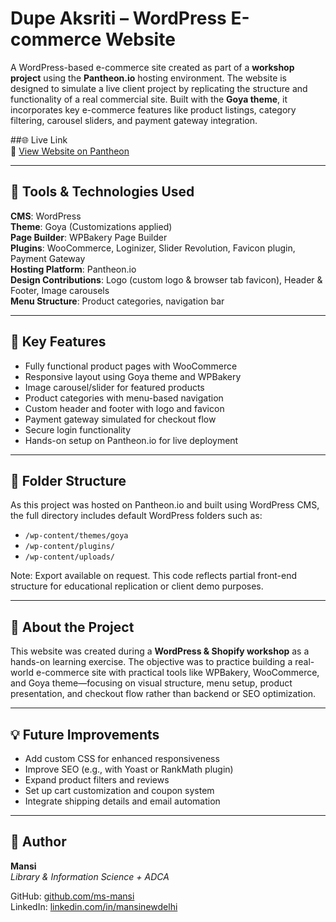 # Dupe Aksriti – WordPress E-commerce Website

A WordPress-based e-commerce site created as part of a **workshop project** using the **Pantheon.io** hosting environment. The website is designed to simulate a live client project by replicating the structure and functionality of a real commercial site. Built with the **Goya theme**, it incorporates key e-commerce features like product listings, category filtering, carousel sliders, and payment gateway integration.

##🌐 Live Link  
🔗 [View Website on Pantheon](https://dev-dupe-aksriti.pantheonsite.io/)

---

## 🧰 Tools & Technologies Used  
**CMS**: WordPress  
**Theme**: Goya (Customizations applied)  
**Page Builder**: WPBakery Page Builder  
**Plugins**: WooCommerce, Loginizer, Slider Revolution, Favicon plugin, Payment Gateway  
**Hosting Platform**: Pantheon.io  
**Design Contributions**: Logo (custom logo & browser tab favicon), Header & Footer, Image carousels  
**Menu Structure**: Product categories, navigation bar

---

## 🔧 Key Features  
- Fully functional product pages with WooCommerce  
- Responsive layout using Goya theme and WPBakery  
- Image carousel/slider for featured products  
- Product categories with menu-based navigation  
- Custom header and footer with logo and favicon  
- Payment gateway simulated for checkout flow  
- Secure login functionality  
- Hands-on setup on Pantheon.io for live deployment

---

## 📁 Folder Structure  
As this project was hosted on Pantheon.io and built using WordPress CMS, the full directory includes default WordPress folders such as:  

- `/wp-content/themes/goya`  
- `/wp-content/plugins/`  
- `/wp-content/uploads/`  

Note: Export available on request. This code reflects partial front-end structure for educational replication or client demo purposes.

---

## 📌 About the Project  
This website was created during a **WordPress & Shopify workshop** as a hands-on learning exercise. The objective was to practice building a real-world e-commerce site with practical tools like WPBakery, WooCommerce, and Goya theme—focusing on visual structure, menu setup, product presentation, and checkout flow rather than backend or SEO optimization.

---

## 💡 Future Improvements  
- Add custom CSS for enhanced responsiveness  
- Improve SEO (e.g., with Yoast or RankMath plugin)  
- Expand product filters and reviews  
- Set up cart customization and coupon system  
- Integrate shipping details and email automation  

---

## 👤 Author  
**Mansi**  
*Library & Information Science + ADCA*

GitHub: [github.com/ms-mansi](https://github.com/ms-mansi)  
LinkedIn: [linkedin.com/in/mansinewdelhi](https://linkedin.com/in/mansinewdelhi)
